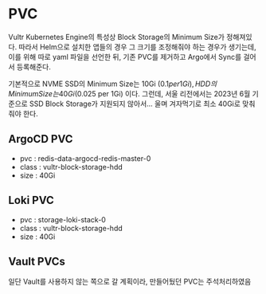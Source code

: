 # PVC
Vultr Kubernetes Engine의 특성상 Block Storage의 Minimum Size가 정해져있다. 따라서 Helm으로 설치한 앱들의 경우 그 크기를 조정해줘야 하는 경우가 생기는데, 이를 위해 따로 yaml 파일을 선언한 뒤, 기존 PVC를 제거하고 Argo에서 Sync를 걸어서 등록해준다.

기본적으로 NVME SSD의 Minimum Size는 10Gi ($0.1 per 1Gi), HDD의 Minimum Size는 40Gi ($0.025 per 1Gi) 이다. 그런데, 서울 리전에서는 2023년 6월 기준으로 SSD Block Storage가 지원되지 않아서... 울며 겨자먹기로 최소 40Gi로 맞춰줘야 한다.

## ArgoCD PVC
- pvc : redis-data-argocd-redis-master-0
- class : vultr-block-storage-hdd
- size : 40Gi

## Loki PVC
- pvc : storage-loki-stack-0
- class : vultr-block-storage-hdd
- size : 40Gi

## Vault PVCs
일단 Vault를 사용하지 않는 쪽으로 갈 계획이라, 만들어뒀던 PVC는 주석처리하였음